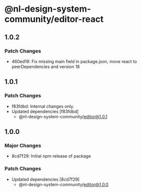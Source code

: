 # @nl-design-system-community/editor-react

## 1.0.2

### Patch Changes

- 460ed19: Fix missing main field in package.json, move react to peerDependencies and version 18

## 1.0.1

### Patch Changes

- f83fdbd: Internal changes only.
- Updated dependencies [f83fdbd]
  - @nl-design-system-community/editor@1.0.1

## 1.0.0

### Major Changes

- 8cd7f29: Initial npm release of package

### Patch Changes

- Updated dependencies [8cd7f29]
  - @nl-design-system-community/editor@1.0.0

